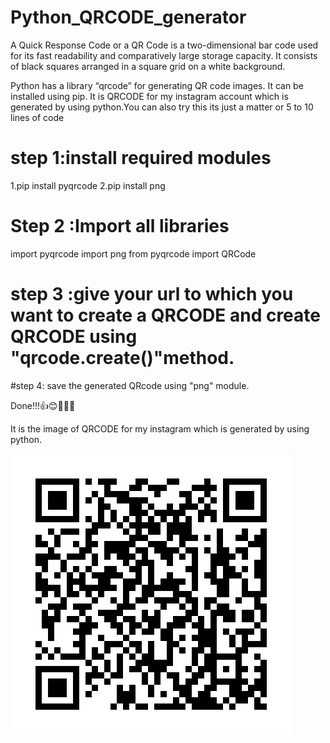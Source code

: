 # Python_QRCODE_generator
A Quick Response Code or a QR Code is a two-dimensional bar code used for its fast readability and comparatively large storage capacity. It consists of black squares arranged in a square grid on a white background.

Python has a library “qrcode” for generating QR code images. It can be installed using pip.
It is QRCODE for my instagram account which is generated by using python.You can also try this its just a matter or 5 to 10 lines of code
# step 1:install required modules
1.pip install pyqrcode
2.pip install png

# Step 2 :Import all libraries

import pyqrcode
import png
from pyqrcode import QRCode

# step 3 :give your url to which you want to create a QRCODE and create QRCODE using "qrcode.create()"method.

#step 4: save the generated QRcode using "png" module.

Done!!!👍😊🥳🥳🥳 

It is the image of QRCODE for my instagram which is generated by using python.

![image](https://github.com/kundetivamsi2001/Python_QRCODE_generator/blob/main/myinstaqrcode.png?raw=true)
